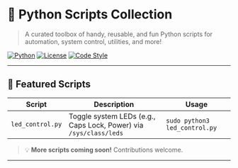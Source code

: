 # 🐍 Python Scripts Collection

> A curated toolbox of handy, reusable, and fun Python scripts for automation, system control, utilities, and more!

[![Python](https://img.shields.io/badge/Python-3.7%2B-blue?logo=python&logoColor=white)](https://python.org)
[![License](https://img.shields.io/badge/License-MIT-green.svg)](LICENSE)
[![Code Style](https://img.shields.io/badge/code%20style-black-000000.svg)](https://github.com/psf/black)

---

## 🚀 Featured Scripts

| Script | Description | Usage |
|--------|-------------|-------|
| `led_control.py` | Toggle system LEDs (e.g., Caps Lock, Power) via `/sys/class/leds` | `sudo python3 led_control.py` |


> 💡 **More scripts coming soon!** Contributions welcome.

---


